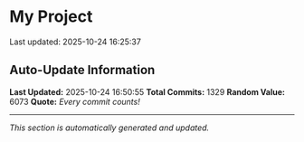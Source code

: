 # My Project


Last updated: 2025-10-24 16:25:37
























































































































































































































































































































































































































































































































































































































































































































































































































































































































































































































































































































































































































































































































































































































































































































































































































































































































































































## Auto-Update Information

**Last Updated:** 2025-10-24 16:50:55
**Total Commits:** 1329
**Random Value:** 6073
**Quote:** _Every commit counts!_

---
_This section is automatically generated and updated._